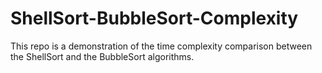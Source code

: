 # ShellSort-BubbleSort-Complexity
This repo is a demonstration of the time complexity comparison between the ShellSort and the BubbleSort algorithms.
